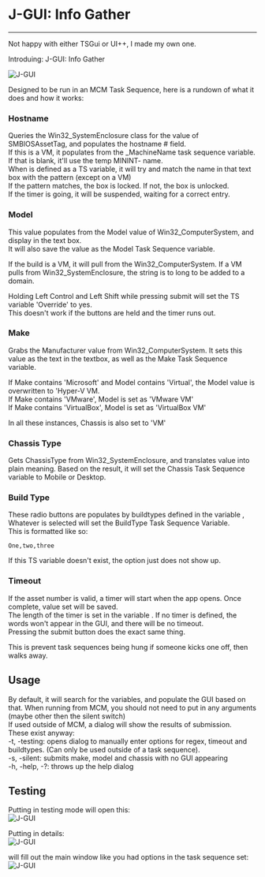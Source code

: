 # J-GUI: Info Gather

-------------------

Not happy with either TSGui or UI++, I made my own one.

Introduing: J-GUI: Info Gather

![J-GUI](gui_unlocked.png)

Designed to be run in an MCM Task Sequence, here is a rundown of what it does and how it works:

### Hostname 

Queries the Win32_SystemEnclosure class for the value of SMBIOSAssetTag, and populates the hostname # field.<br>
If this is a VM, it populates from the _MachineName task sequence variable. If that is blank, it'll use the temp MININT- name.<br>
When <JGUI-regex> is defined as a TS variable, it will try and match the name in that text box with the pattern (except on a VM)<br>
If the pattern matches, the box is locked. If not, the box is unlocked.<br>
If the timer is going, it will be suspended, waiting for a correct entry.

### Model 

This value populates from the Model value of Win32_ComputerSystem, and display in the text box.<br>
It will also save the value as the Model Task Sequence variable.

If the build is a VM, it will pull from the Win32_ComputerSystem. If a VM pulls from Win32_SystemEnclosure, the string is to long to be added to a domain.

Holding Left Control and Left Shift while pressing submit will set the TS variable 'Override' to yes.<br>
This doesn't work if the buttons are held and the timer runs out.


### Make 

Grabs the Manufacturer value from Win32_ComputerSystem. It sets this value as the text in the textbox, as well as the Make Task Sequence variable.

If Make contains 'Microsoft' and Model contains 'Virtual', the Model value is overwritten to 'Hyper-V VM.<br>
If Make contains 'VMware', Model is set as 'VMware VM'<br>
If Make contains 'VirtualBox', Model is set as 'VirtualBox VM'<br>

In all these instances, Chassis is also set to 'VM'

### Chassis Type 

Gets ChassisType from Win32_SystemEnclosure, and translates value into plain meaning. Based on the result, it will set the Chassis Task Sequence variable to Mobile or Desktop.


### Build Type 

These radio buttons are populates by buildtypes defined in the variable <JGUI-buildtype>, Whatever is selected will set the BuildType Task Sequence Variable.<br>
This is formatted like so:
```
One,two,three
```

If this TS variable doesn't exist, the option just does not show up.


### Timeout 

If the asset number is valid, a timer will start when the app opens. Once complete, value set will be saved.<br>
The length of the timer is set in the variable <JGUI-timeout>. If no timer is defined, the words won't appear in the GUI, and there will be no timeout.<br>
Pressing the submit button does the exact same thing.

This is prevent task sequences being hung if someone kicks one off, then walks away.


## Usage 

By default, it will search for the variables, and populate the GUI based on that. When running from MCM, you should not need to put in any arguments (maybe other then the silent switch)<br>
If used outside of MCM, a dialog will show the results of submission.<br>
These exist anyway:<br>
-t, -testing: opens dialog to manually enter options for regex, timeout and buildtypes. (Can only be used outside of a task sequence).<br>
-s, -silent: submits make, model and chassis with no GUI appearing<br>
-h, -help, -?: throws up the help dialog<br>

## Testing

Putting in testing mode will open this:<br>
![J-GUI](test_empty.png)

Putting in details:<br>
![J-GUI](test_filled.png)

will fill out the main window like you had options in the task sequence set:<br>
![J-GUI](gui_all_locked.png)





